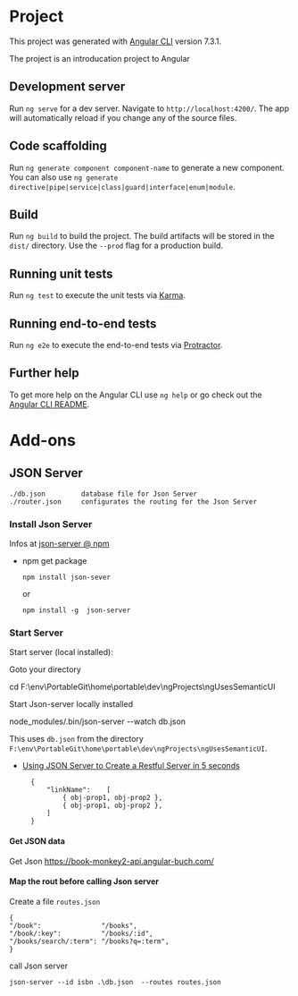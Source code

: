 # Project


This project was generated with [Angular CLI](https://github.com/angular/angular-cli) version 7.3.1.

The project is an introducation project to Angular

## Development server

Run `ng serve` for a dev server. Navigate to `http://localhost:4200/`. The app will automatically reload if you change any of the source files.

## Code scaffolding

Run `ng generate component component-name` to generate a new component. You can also use `ng generate directive|pipe|service|class|guard|interface|enum|module`.

## Build

Run `ng build` to build the project. The build artifacts will be stored in the `dist/` directory. Use the `--prod` flag for a production build.

## Running unit tests

Run `ng test` to execute the unit tests via [Karma](https://karma-runner.github.io).

## Running end-to-end tests

Run `ng e2e` to execute the end-to-end tests via [Protractor](http://www.protractortest.org/).

## Further help

To get more help on the Angular CLI use `ng help` or go check out the [Angular CLI README](https://github.com/angular/angular-cli/blob/master/README.md).


# Add-ons

## JSON Server

    ./db.json         database file for Json Server
    ./router.json     configurates the routing for the Json Server

 ### Install Json Server   

Infos at [json-server @ npm](https://www.npmjs.com/package/json-server)

- npm get  package 

      npm install json-sever 

   or 

      npm install -g  json-server


### Start Server

Start server (local installed):

Goto your directory

   cd  F:\env\PortableGit\home\portable\dev\ngProjects\ngUsesSemanticUI

Start Json-server locally installed    

   node_modules/.bin/json-server --watch db.json

This uses `db.json`  from the directory 
`F:\env\PortableGit\home\portable\dev\ngProjects\ngUsesSemanticUI`.




- [Using JSON Server to Create a Restful Server in 5 seconds](https://itnext.io/using-json-server-to-create-a-restful-server-in-5-seconds-78b85ccf832b)


        {
            "linkName":    [
                { obj-prop1, obj-prop2 },
                { obj-prop1, obj-prop2 },
            ]
        }





#### Get JSON data


 Get Json https://book-monkey2-api.angular-buch.com/    


#### Map the rout before calling Json server

Create a file `routes.json`

    {
    "/book":               "/books",
    "/book/:key":          "/books/:id",
    "/books/search/:term": "/books?q=:term",
    }


call Json server

    json-server --id isbn .\db.json  --routes routes.json



